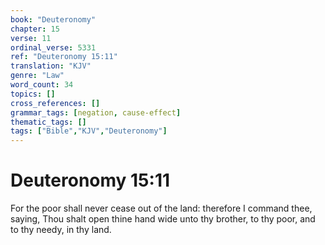 ```yaml
---
book: "Deuteronomy"
chapter: 15
verse: 11
ordinal_verse: 5331
ref: "Deuteronomy 15:11"
translation: "KJV"
genre: "Law"
word_count: 34
topics: []
cross_references: []
grammar_tags: [negation, cause-effect]
thematic_tags: []
tags: ["Bible","KJV","Deuteronomy"]
---
```


# Deuteronomy 15:11

For the poor shall never cease out of the land: therefore I command thee, saying, Thou shalt open thine hand wide unto thy brother, to thy poor, and to thy needy, in thy land.
